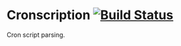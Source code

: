 Cronscription [![Build Status](https://secure.travis-ci.org/enova/cronscription.png)](http://travis-ci.org/enova/cronscription)
=====
Cron script parsing.
